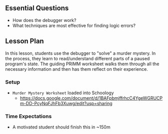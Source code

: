 ## Essential Questions

- How does the debugger work?
- What techniques are most effective for finding logic errors?

## Lesson Plan

In this lesson, students use the debugger to "solve" a murder mystery. In the
process, they learn to read/understand different parts of a paused program's
state. The guiding PRIMM worksheet walks them through all the necessary
information and then has them reflect on their experience.

### Setup

- `Murder Mystery Worksheet` loaded into Schoology
    - https://docs.google.com/document/d/1BAFpbmjffrhcC4YgeWGRUCPm-DD-PcyNqFJhFb3Xuwg/edit?usp=sharing

### Time Expectations

- A motivated student should finish this in ~150m
